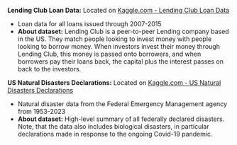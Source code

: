 **Lending Club Loan Data:** Located on [Kaggle.com - Lending Club Loan Data](https://www.kaggle.com/datasets/adarshsng/lending-club-loan-data-csv)
- Loan data for all loans issued through 2007-2015
- **About dataset:** Lending Club is a peer-to-peer Lending company based in the US. They match people looking to invest money with people looking to borrow money. When investors invest their money through Lending Club, this money is passed onto borrowers, and when borrowers pay their loans back, the capital plus the interest passes on back to the investors.

**US Natural Disasters Declarations:** Located on [Kaggle.com - US Natural Disasters Declarations](https://www.kaggle.com/datasets/headsortails/us-natural-disaster-declarations)
- Natural disaster data from the Federal Emergency Management agency from 1953-2023
- **About dataset:** High-level summary of all federally declared disasters. Note, that the data also includes biological disasters, in particular declarations made in response to the ongoing Covid-19 pandemic.

